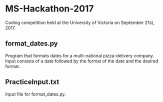 # MS-Hackathon-2017

Coding competition held at the University of Victoria on September 21st, 2017.

## format_dates.py

Program that formats dates for a multi-national pizza-delivery company. Input consists of a date followed by the format of the date and the desired format.

## PracticeInput.txt

Input file for format_dates.py.
